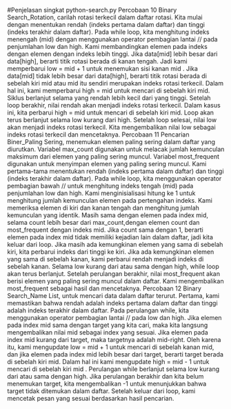 #Penjelasan singkat python-search.py
Percobaan 10 Binary Search_Rotation, carilah rotasi terkecil dalam daftar rotasi. Kita mulai dengan menentukan rendah (indeks pertama dalam daftar) dan tinggi (indeks terakhir dalam daftar). Pada while loop, kita menghitung indeks menengah (mid) dengan menggunakan operator pembagian lantai // pada penjumlahan low dan high. Kami membandingkan elemen pada indeks dengan elemen dengan indeks lebih tinggi. Jika data[mid] lebih besar dari data[high], berarti titik rotasi berada di kanan tengah. Jadi kami memperbarui low = mid + 1 untuk menemukan sisi kanan mid . Jika data[mid] tidak lebih besar dari data[high], berarti titik rotasi berada di sebelah kiri mid atau mid itu sendiri merupakan indeks rotasi terkecil. Dalam hal ini, kami memperbarui high = mid untuk mencari di sebelah kiri mid. Siklus berlanjut selama yang rendah lebih kecil dari yang tinggi. Setelah loop berakhir, nilai rendah akan menjadi indeks rotasi terkecil. Dalam kasus ini, kita perbarui high = mid untuk mencari di sebelah kiri mid. Loop akan terus berlanjut selama low kurang dari high. Setelah loop selesai, nilai low akan menjadi indeks rotasi terkecil. Kita mengembalikan nilai low sebagai indeks rotasi terkecil dan mencetaknya.
Percobaan 11 Pencarian Biner_Paling Sering, menemukan elemen paling sering dalam daftar yang diurutkan. Variabel max_count digunakan untuk melacak jumlah kemunculan maksimum dari elemen yang paling sering muncul. Variabel most_frequent digunakan untuk menyimpan elemen yang paling sering muncul. Kami pertama-tama menentukan rendah (indeks pertama dalam daftar) dan tinggi (indeks terakhir dalam daftar). Pada while loop, kita menggunakan operator pembagian bawah // untuk menghitung indeks tengah (mid) pada penjumlahan low dan high. Kami menginisialisasi hitung ke 1 untuk menghitung jumlah kemunculan elemen pada pertengahan indeks. Kami memeriksa elemen di kiri dan kanan tengah dan menghitung jumlah kemunculan yang identik. Masih sama dengan elemen pada index mid, selama count lebih besar dari max_count,dengan elemen count dan most_frequent dengan indeks mid. Jika count sama dengan 1, berarti elemen pada index mid tidak memiliki kejadian lain dalam daftar, jadi kita keluar dari loop. Jika masih ada kemungkinan elemen yang sama di sebelah kiri, kita perbarui indeks dari tinggi ke kiri. Jika ada kemungkinan elemen yang sama di sebelah kanan, kami perbarui rendah menjadi indeks di sebelah kanan. Selama low kurang dari atau sama dengan high, while loop akan terus berlanjut. Setelah perulangan berakhir, nilai most_frequent akan berisi elemen yang paling sering muncul dalam daftar. Kami mengembalikan most_frequent sebagai hasil dan mencetaknya.
Percobaan 12 Binary Search_Name List, untuk mencari data dalam daftar terurut. Pertama, kami memastikan bahwa rendah adalah indeks pertama dalam daftar dan tinggi adalah indeks terakhir dalam daftar. Pada perulangan while, kita menggunakan operator pembagian lantai // pada low dan high. Jika elemen pada index mid sama dengan target yang kita cari, maka kita langsung mengembalikan nilai mid sebagai index yang sesuai. Jika elemen pada index mid kurang dari target, maka targetnya adalah mid-right. Oleh karena itu, kami mengupdate low = mid + 1 untuk mencari di sebelah kanan mid, dan jika elemen pada index mid lebih besar dari target, berarti target berada di sebelah kiri mid. Dalam hal ini kami mengupdate high = mid - 1 untuk mencari di sebelah kiri mid . Perulangan while berlanjut selama low kurang dari atau sama dengan high. Jika perulangan berakhir dan kita belum menemukan target, kita mengembalikan -1 untuk menunjukkan bahwa target tidak ditemukan dalam daftar. Setelah keluar dari loop, kami mencetak pesan yang sesuai berdasarkan hasil pencarian.
